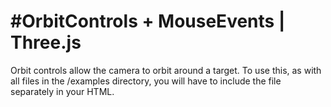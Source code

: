# #OrbitControls + MouseEvents | Three.js

Orbit controls allow the camera to orbit around a target.
To use this, as with all files in the /examples directory, you will have to include the file separately in your HTML.

